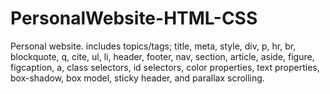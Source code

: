 # PersonalWebsite-HTML-CSS
Personal website. includes topics/tags; title, meta, style, div, p, hr, br, blockquote, q, cite, ul, li, header, footer, nav, section, article, aside, figure, figcaption, a, class selectors, id selectors, color properties, text properties, box-shadow, box model, sticky header, and parallax scrolling.
